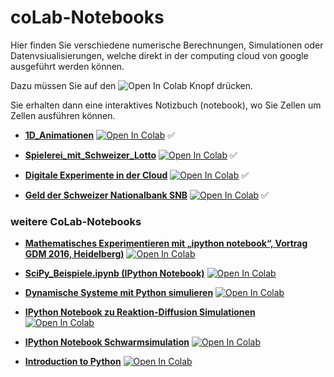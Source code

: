 coLab-Notebooks
===============

Hier finden Sie verschiedene numerische Berechnungen, Simulationen oder Datenvsiualisierungen, welche direkt in
der computing cloud von google ausgeführt werden können.

Dazu müssen Sie auf den ![Open In Colab](https://colab.research.google.com/assets/colab-badge.svg) Knopf drücken.

Sie erhalten dann eine interaktives Notizbuch (notebook), wo Sie Zellen um Zellen ausführen können.

- __[1D_Animationen](https://github.com/mgje/PIUMP/blob/master/coLab-Notebooks/1D_Animationen.ipynb)__
[![Open In Colab](https://colab.research.google.com/assets/colab-badge.svg)](https://colab.research.google.com/github/mgje/PIUMP/blob/master/coLab-Notebooks/1D_Animationen.ipynb) &#9989;

- __[Spielerei_mit_Schweizer_Lotto](https://github.com/mgje/PIUMP/blob/master/coLab-Notebooks/Spielerei_mit_Schweizer_Lotto.ipynb)__
[![Open In Colab](https://colab.research.google.com/assets/colab-badge.svg)](https://colab.research.google.com/github/mgje/PIUMP/blob/master/coLab-Notebooks/Spielerei_mit_Schweizer_Lotto.ipynb) &#9989;

- __[Digitale Experimente in der Cloud](https://github.com/mgje/PIUMP/blob/master/coLab-Notebooks/Digitale_Experimente_in_der_Cloud.ipynb)__
[![Open In Colab](https://colab.research.google.com/assets/colab-badge.svg)](https://colab.research.google.com/github/mgje/PIUMP/blob/master/coLab-Notebooks/Digitale_Experimente_in_der_Cloud.ipynb) &#9989;

- __[Geld der Schweizer Nationalbank SNB](https://github.com/mgje/PIUMP/blob/master/coLab-Notebooks/Geld_der_Schweizer_Nationalbank.ipynb)__
[![Open In Colab](https://colab.research.google.com/assets/colab-badge.svg)](https://colab.research.google.com/github/mgje/PIUMP/blob/master/coLab-Notebooks/Geld_der_Schweizer_Nationalbank.ipynb) &#9989;

### weitere CoLab-Notebooks 

* __[Mathematisches Experimentieren mit „ipython notebook“, Vortrag GDM 2016, Heidelberg)](https://colab.research.google.com/github/mgje/PIUMP/blob/master/GDM2016/Ping_Pong.ipynb)__
[![Open In Colab](https://colab.research.google.com/assets/colab-badge.svg)](https://colab.research.google.com/github/mgje/PIUMP/blob/master/GDM2016/Ping_Pong.ipynb)

* __[SciPy_Beispiele.ipynb (IPython Notebook)](https://github.com/mgje/PIUMP/blob/master/python_in_der_wissenschaft/SciPy_Beispiele.ipynb)__
[![Open In Colab](https://colab.research.google.com/assets/colab-badge.svg)](https://colab.research.google.com/github/mgje/PIUMP/blob/master/python_in_der_wissenschaft/SciPy_Beispiele.ipynb)

* __[Dynamische Systeme mit Python simulieren](http://nbviewer.ipython.org/github/mgje/Python-Mathematik-Beispiele/blob/master/Python-Notebooks/Modellierung%20dynamischer%20Systeme.ipynb)__ 
[![Open In Colab](https://colab.research.google.com/assets/colab-badge.svg)](https://colab.research.google.com/github/mgje/Python-Mathematik-Beispiele/blob/master/Python-Notebooks/Modellierung%20dynamischer%20Systeme.ipynb)

* __[IPython Notebook zu Reaktion-Diffusion Simulationen](http://nbviewer.ipython.org/github/mgje/Python-Mathematik-Beispiele/blob/master/Python-Notebooks/Reaktions-Diffusions-System.ipynb)__ 
[![Open In Colab](https://colab.research.google.com/assets/colab-badge.svg)](https://colab.research.google.com/github/mgje/Python-Mathematik-Beispiele/blob/master/Python-Notebooks/Reaktions-Diffusions-System.ipynb)

* __[IPython Notebook Schwarmsimulation](http://nbviewer.ipython.org/github/mgje/Python-Mathematik-Beispiele/blob/master/Python-Notebooks/Schwarm.ipynb)__
[![Open In Colab](https://colab.research.google.com/assets/colab-badge.svg)](https://colab.research.google.com/github/mgje/Python-Mathematik-Beispiele/blob/master/Python-Notebooks/Schwarm.ipynb)

* __[Introduction to Python](http://nbviewer.ipython.org/github/sul-cidr/Workshops/blob/master/Introduction_to_Python/Introduction%20to%20Python.ipynb)__
[![Open In Colab](https://colab.research.google.com/assets/colab-badge.svg)](https://colab.research.google.com/github/sul-cidr/Workshops/blob/master/Introduction_to_Python/Introduction%20to%20Python.ipynb)


